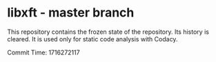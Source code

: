 # libxft - master branch

This repository contains the frozen state of the repository.
Its history is cleared. It is used only for static code
analysis with Codacy.

Commit Time: 1716272117